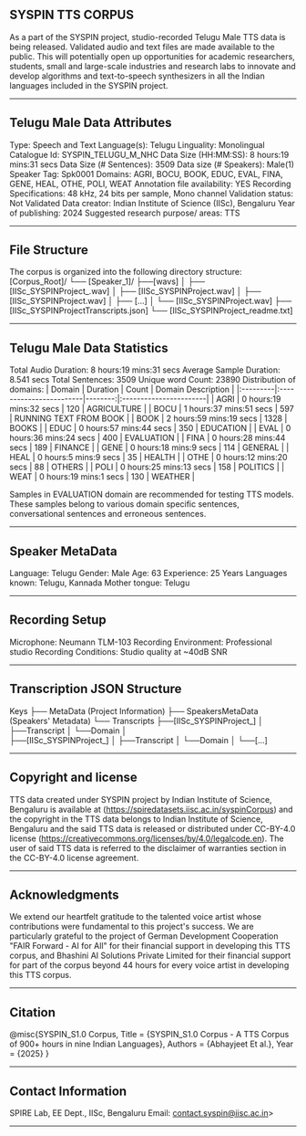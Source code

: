 ## SYSPIN TTS CORPUS

As a part of the SYSPIN project, studio-recorded Telugu Male TTS data is being released.
Validated audio and text files are made available to the public. This will potentially open up
opportunities for academic researchers, students, small and large-scale industries and research
labs to innovate and develop algorithms and text-to-speech synthesizers in all the Indian languages
included in the SYSPIN project.

---

## Telugu Male Data Attributes

Type: Speech and Text
Language(s): Telugu
Linguality: Monolingual
Catalogue Id: SYSPIN_TELUGU_M_NHC
Data Size (HH:MM:SS): 8 hours:19 mins:31 secs
Data Size (# Sentences): 3509
Data size (# Speakers): Male(1)
Speaker Tag: Spk0001
Domains: AGRI, BOCU, BOOK, EDUC, EVAL, FINA, GENE, HEAL, OTHE, POLI, WEAT
Annotation file availability: YES
Recording Specifications: 48 kHz, 24 bits per sample, Mono channel
Validation status: Not Validated
Data creator: Indian Institute of Science (IISc), Bengaluru
Year of publishing: 2024
Suggested research purpose/ areas: TTS

---

## File Structure

The corpus is organized into the following directory structure:
[Corpus_Root]/
└── [Speaker_1]/
      ├──[wavs]
      │    ├── [IISc_SYSPINProject_<languageTag><genderTag><domainTag><uniqueID>.wav]
      │    ├── [IISc_SYSPINProject<languageTag><genderTag><domainTag><uniqueID>.wav]
      │    ├── [IISc_SYSPINProject<languageTag><genderTag><domainTag><uniqueID>.wav]
      │    ├── [...]
      │    └── [IISc_SYSPINProject<languageTag><genderTag><domainTag><uniqueID>.wav]
      ├── [IISc_SYSPINProject<languageTag><genderTag><speakerTag><qualityCheckTag>Transcripts.json]
      └── [IISc_SYSPINProject<languageTag><genderTag><speakerTag><qualityCheckTag>_readme.txt]

---

## Telugu Male Data Statistics

Total Audio Duration:    8 hours:19 mins:31 secs
Average Sample Duration: 8.541 secs
Total Sentences:         3509
Unique word Count:       23890
Distribution of domains:
| Domain   | Duration                |   Count | Domain Description     |
|:---------|:------------------------|--------:|:-----------------------|
| AGRI     | 0 hours:19 mins:32 secs |    120  | AGRICULTURE            |
| BOCU     | 1 hours:37 mins:51 secs |    597  | RUNNING TEXT FROM BOOK |
| BOOK     | 2 hours:59 mins:19 secs |    1328 | BOOKS                  |
| EDUC     | 0 hours:57 mins:44 secs |    350  | EDUCATION              |
| EVAL     | 0 hours:36 mins:24 secs |    400  | EVALUATION             |
| FINA     | 0 hours:28 mins:44 secs |    189  | FINANCE                |
| GENE     | 0 hours:18 mins:9 secs  |    114  | GENERAL                |
| HEAL     | 0 hours:5 mins:9 secs   |    35   | HEALTH                 |
| OTHE     | 0 hours:12 mins:20 secs |    88   | OTHERS                 |
| POLI     | 0 hours:25 mins:13 secs |    158  | POLITICS               |
| WEAT     | 0 hours:19 mins:1 secs  |    130  | WEATHER                |

Samples in EVALUATION domain are recommended for testing TTS models. These samples belong to
various domain specific sentences, conversational sentences and erroneous sentences.

---

## Speaker MetaData

Language: Telugu
Gender: Male
Age: 63
Experience: 25 Years
Languages known: Telugu, Kannada
Mother tongue: Telugu

---

## Recording Setup

Microphone: Neumann TLM-103
Recording Environment: Professional studio
Recording Conditions: Studio quality at ~40dB SNR

---

## Transcription JSON Structure

Keys
├── MetaData (Project Information)
├── SpeakersMetaData (Speakers' Metadata)
└── Transcripts
        ├──[IISc_SYSPINProject_<languageTag><genderTag><domainTag><uniqueID>]
        │ 			├──Transcript
        │ 			└──Domain
        │ 		
        ├──[IISc_SYSPINProject<languageTag><genderTag><domainTag>_<uniqueID>]
        │ 			├──Transcript
        │ 			└──Domain
        │
        └──[...]

---

## Copyright and license

TTS data created under SYSPIN project by Indian Institute of Science, Bengaluru is available
at (https://spiredatasets.iisc.ac.in/syspinCorpus) and the copyright in the TTS data belongs to
Indian Institute of Science, Bengaluru and the said TTS data is released or distributed under
CC-BY-4.0 license (https://creativecommons.org/licenses/by/4.0/legalcode.en). The user of
said TTS data is referred to the disclaimer of warranties section in the CC-BY-4.0 license
agreement.

---

## Acknowledgments

We extend our heartfelt gratitude to the talented voice artist whose contributions were
fundamental to this project's success.
We are particularly grateful to the project of German Development Cooperation "FAIR Forward - AI
for All" for their financial support in developing this TTS corpus, and Bhashini AI Solutions 
Private Limited for their financial support for part of the corpus beyond 44 hours for every 
voice artist in developing this TTS corpus.

---

## Citation

@misc{SYSPIN_S1.0 Corpus,
     	Title = {SYSPIN_S1.0 Corpus - A TTS Corpus of 900+ hours in nine Indian Languages},
     	Authors = {Abhayjeet Et al.},
     	Year = {2025}
}

---

## Contact Information

SPIRE Lab, EE Dept., IISc, Bengaluru
Email: contact.syspin@iisc.ac.in>

---
